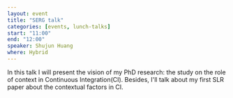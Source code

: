 ```yaml
---
layout: event
title: "SERG talk"
categories: [events, lunch-talks]
start: "11:00"
end: "12:00"
speaker: Shujun Huang
where: Hybrid
---
```


In this talk I will present the vision of my PhD research: the study on the role of context in Continuous Integration(CI). Besides, I'll talk about my first SLR paper about the contextual factors in CI.

